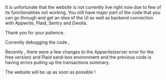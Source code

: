 It is unfortunate that the website is not currently live right now due to few of its functionalities not working. 
You still have major part of the code that you can go through and get an idea of the UI as well as backend connection with Appwrite, Plaid, Sentry and Dwolla.

Thank you for your patience.

Currently debugging the code , 

Recently , there were a few changes to the Appwrite(server error for the free version) and Plaid sand-box environment 
and the previous code is having errors pulling up the transactions summary. 

The website will be up as soon as possible !


